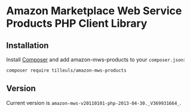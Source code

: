 Amazon Marketplace Web Service Products PHP Client Library
=================================================

Installation
------------

Install [Composer](http://getcomposer.org/) and add amazon-mws-products to your `composer.json`:

    composer require tilleuls/amazon-mws-products

Version
-------

Current version is `amazon-mws-v20110101-php-2013-04-30._V369931664_`.
